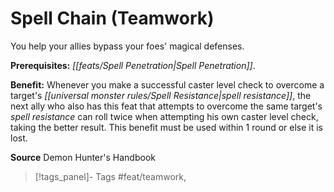 ﻿---
cssclass: [feats]

---
# Spell Chain (Teamwork)

You help your allies bypass your foes' magical defenses.

**Prerequisites:** _[[feats/Spell Penetration|Spell Penetration]]_.

**Benefit:** Whenever you make a successful caster level check to overcome a target's _[[universal monster rules/Spell Resistance|spell resistance]]_, the next ally who also has this feat that attempts to overcome the same target's _spell resistance_ can roll twice when attempting his own caster level check, taking the better result. This benefit must be used within 1 round or else it is lost.

**Source** Demon Hunter's Handbook
>[!tags_panel]- Tags
> #feat/teamwork, 